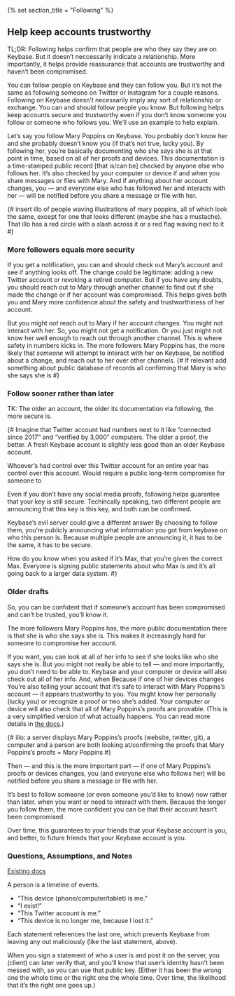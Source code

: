 {% set section_title = "Following" %}

## Help keep accounts trustworthy

TL;DR: Following helps confirm that people are who they say they are on Keybase. But it doesn’t neccessarily indicate a relationship. More importantly, it helps provide reassurance that accounts are trustworthy and haven’t been compromised.

You can follow people on Keybase and they can follow you. But it’s not the same as following someone on Twitter or Instagram for a couple reasons. Following on Keybase doesn’t necessarily imply any sort of relationship or exchange. You can and should follow people you know. But following helps keep accounts secure and trustworthy even if you don’t know someone you follow or someone who follows you. We’ll use an example to help explain. 

Let’s say you follow Mary Poppins on Keybase. You probably don’t know her and she probably doesn’t know you (if that’s not true, lucky you). By following her, you’re basically documenting who she says she is at that point in time, based on all of her proofs and devices. This documentation is a time-stamped public record [that is/can be] checked by anyone else who follows her. It’s also checked by your computer or device if and when you share messages or files with Mary. And if anything about her account changes, you — and everyone else who has followed her and interacts with her — will be notified before you share a message or file with her. 

{# insert illo of people waving illustrations of mary poppins, all of which look the same, except for one that looks different  (maybe she has a mustache). That illo has a red circle with a slash across it or a red flag waving next to it #}

### More followers equals more security 

If you get a notification, you can and should check out Mary’s account and see if anything looks off. The change could be legitimate: adding a new Twitter account or revoking a retired computer. But if you have any doubts, you should reach out to Mary through another channel to find out if she made the change or if her account was compromised. This helps gives both you and Mary more confidence about the safety and trustworthiness of her account.

But you might *not* reach out to Mary if her account changes. You might not interact with her. So, you might not get a notification. Or you just might not know her well enough to reach out through another channel. This is where safety in numbers kicks in. The more followers Mary Poppins has, the more likely that *someone* will attempt to interact with her on Keybase, be notified about a change, and reach out to her over other channels. {# If relevant add something about public database of records all confirming that Mary is who she says she is #}

### Follow sooner rather than later
TK: The older an account, the older its documentation via following, the more secure is.

{#  Imagine that Twitter account had numbers next to it like “connected since 2017” and “verified by 3,000” computers. The older a proof, the better. A fresh Keybase account is slightly less good than an older Keybase account.

Whoever’s had control over this Twitter account for an entire year has control over this account. Would require a public long-term compromise for someone to 

Even if you don’t have any social media proofs, following helps guarantee that your key is still secure. 
Techincally speaking, two different people are announcing that this key is this key, and both can be confirmed.

Keybase’s evil server could give a different answer
By choosing to follow them, you’re publicly announcing what information you got from keybase on who this person is. Because multiple people are announcing it, it has to be the same, it has to be secure. 

How do you know when you asked if it’s Max, that you’re given the correct Max. Everyone is signing public statements about who Max is and it’s all going back to a larger data system. #}
 
### Older drafts 

So, you can be confident that if someone’s account has been compromised and can’t be trusted, you’ll know it. 

The more followers Mary Poppins has, the more public documentation there is that she is who she says she is. 
This makes it increasingly hard for someone to compromise her account. 

 If you want, you can look at all of her info to see if she looks like who she says she is. But you might not really be able to tell — and more importantly, you don’t need to be able to. Keybase and your computer or device will also check out all of her info. And, when Because if one of her devices changes You’re also telling your account that it’s safe to interact with Mary Poppins’s account — it appears trustworthy to you. You might know her personally (lucky you) or recognize a proof or two she’s added. Your computer or device will also check that all of Mary Poppins’s proofs are provable. (This is a very simplified version of what actually happens. You can read more details in [the docs](https://keybase.io/docs/server_security/following).)

{# illo: a server displays Mary Poppins’s proofs (website, twitter, git), a computer and a person are both looking at/confirming the proofs that Mary Poppins’s proofs = Mary Poppins #}
 
Then — and this is the more important part — if one of Mary Poppins’s proofs or devices changes, you (and everyone else who follows her) will be notified before you share a message or file with her. 

It’s best to follow someone (or even someone you’d like to know) now rather than later. when you want or need to interact with them. Because the longer you follow them, the more confident you can be that their account hasn’t been compromised. 


Over time, this guarantees to your friends that your Keybase account is you, and better, to future friends that your Keybase account is you.

### Questions, Assumptions, and Notes

[Existing docs](https://keybase.io/docs/server_security/following)

A person is a timeline of events.

* “This device (phone/computer/tablet) is me.”
* “I exist!”
* “This Twitter account is me.”
* “This device is no longer me, because I lost it.”

Each statement references the last one, which prevents Keybase from leaving any out maliciously (like the last statement, above).

When you sign a statement of who a user is and post it on the server, you (client) can later verify that, and you’ll know that user’s identity hasn’t been messed with, so you can use that public key. (Either it has been the wrong one the whole time or the right one the whole time. Over time, the likelihood that it’s the right one goes up.)
